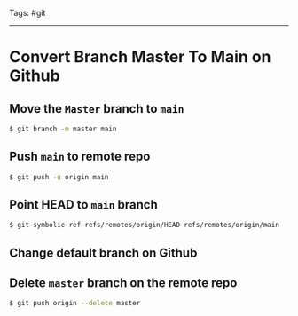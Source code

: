 Tags: #git

---

# Convert Branch Master To Main on Github

## Move the `Master` branch to `main`

```sh
$ git branch -m master main
```

## Push `main` to remote repo

```sh
$ git push -u origin main
```

## Point HEAD to `main` branch

```sh
$ git symbolic-ref refs/remotes/origin/HEAD refs/remotes/origin/main
```

## Change default branch on Github

## Delete `master` branch on the remote repo

```sh
$ git push origin --delete master
```